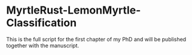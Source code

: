 # MyrtleRust-LemonMyrtle-Classification
This is the full script for the first chapter of my PhD and will be published together with the manuscript.
